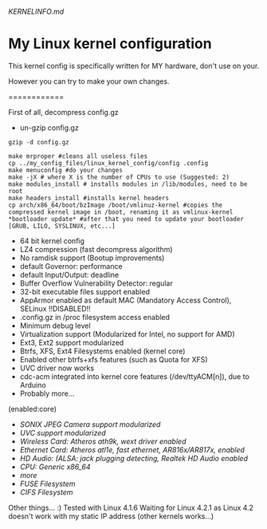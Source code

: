 *KERNELINFO.md*

# My Linux kernel configuration

This kernel config is specifically written for MY hardware, don't use on your.

However you can try to make your own changes.

============

First of all, decompress config.gz

- un-gzip config.gz

```
gzip -d config.gz
```

```
make mrproper #cleans all useless files
cp ../my_config_files/linux_kernel_config/config .config
make menuconfig #do your changes
make -jX # where X is the number of CPUs to use (Suggested: 2)
make modules_install # installs modules in /lib/modules, need to be root
make headers_install #installs kernel headers
cp arch/x86_64/boot/bzImage /boot/vmlinuz-kernel #copies the compressed kernel image in /boot, renaming it as vmlinux-kernel
*bootloader update* #after that you need to update your bootloader [GRUB, LILO, SYSLINUX, etc...]
```


 - 64 bit kernel config
 - LZ4 compression (fast decompress algorithm)
 - No ramdisk support (Bootup improvements) 
 - default Governor: performance
 - default Input/Output: deadline
 - Buffer Overflow Vulnerability Detector: regular
 - 32-bit executable files support enabled
 - AppArmor enabled as default MAC (Mandatory Access Control), SELinux !!DISABLED!!
 - .config.gz in /proc filesystem access enabled
 - Minimum debug level
 - Virtualization support (Modularized for Intel, no support for AMD) 
 - Ext3, Ext2 support modularized 
 - Btrfs, XFS, Ext4 Filesystems enabled (kernel core) 
 - Enabled other btrfs+xfs features (such as Quota for XFS)
 - UVC driver now works
 - cdc-acm integrated into kernel core features (/dev/ttyACM[n]), due to Arduino
 - Probably more...

(enabled:core)

- *SONIX JPEG Camera support modularized*
- *UVC support modularized*
- *Wireless Card: Atheros ath9k, wext driver enabled*
- *Ethernet Card: Atheros atl1e, fast ethernet, AR816x/AR817x, enabled*
- *HD Audio: (ALSA: jack plugging detecting, Realtek HD Audio enabled*
- *CPU: Generic x86_64*
- *more*
- *FUSE Filesystem*
- *CIFS Filesystem*

Other things... :)
Tested with Linux 4.1.6
Waiting for Linux 4.2.1 as Linux 4.2 doesn't work with my static IP address (other kernels works...)

